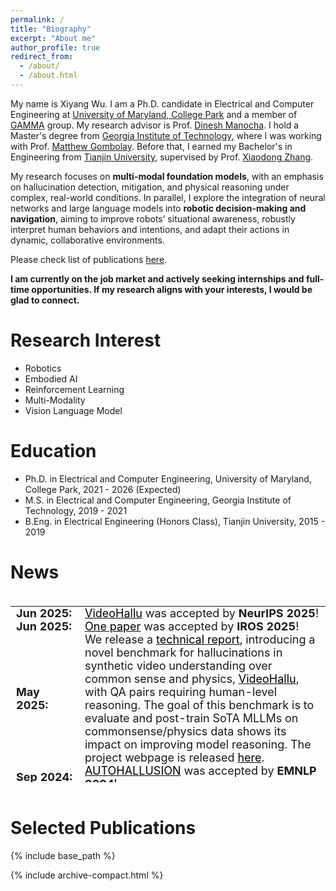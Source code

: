 ```yaml
---
permalink: /
title: "Biography"
excerpt: "About me"
author_profile: true
redirect_from: 
  - /about/
  - /about.html
---
```


My name is Xiyang Wu. I am a Ph.D. candidate in Electrical and Computer Engineering at [University of Maryland, College Park](https://umd.edu/) and a member of [GAMMA](https://gamma.umd.edu/) group. My research advisor is Prof. [Dinesh Manocha](https://www.cs.umd.edu/people/dmanocha). I hold a Master's degree from [Georgia Institute of Technology](https://www.gatech.edu/), where I was working with Prof. [Matthew Gombolay](https://core-robotics.gatech.edu/people/matthew-gombolay/). Before that, I earned my Bachelor's in Engineering from [Tianjin University](https://www.tju.edu.cn/english/index.htm), supervised by Prof. [Xiaodong Zhang](https://scholar.google.com/citations?user=as6X3L0AAAAJ&hl=en).

My research focuses on **multi-modal foundation models**, with an emphasis on hallucination detection, mitigation, and physical reasoning under complex, real-world conditions. In parallel, I explore the integration of neural networks and large language models into **robotic decision-making and navigation**, aiming to improve robots’ situational awareness, robustly interpret human behaviors and intentions, and adapt their actions in dynamic, collaborative environments. 

Please check list of publications [here](http://wuxiyang1996.github.io/publications/).

**I am currently on the job market and actively seeking internships and full-time opportunities. If my research aligns with your interests, I would be glad to connect.**

Research Interest
======
- Robotics
- Embodied AI
- Reinforcement Learning
- Multi-Modality
- Vision Language Model

Education
======
 - Ph.D. in Electrical and Computer Engineering, University of Maryland, College Park, 2021 - 2026 (Expected)
 - M.S. in Electrical and Computer Engineering, Georgia Institute of Technology, 2019 - 2021
 - B.Eng. in Electrical Engineering (Honors Class), Tianjin University, 2015 - 2019

News
======

<style>
/* table {
    border-collapse: collapse!important;
    font-size: 18px!important;
    border: none!important;
} */
td, th {
    border: none!important;
    padding-top: 0px;
    padding-bottom: 0px;
  /* padding-left: 30px;
  padding-right: 40px; */
}

</style>
<div style="height:300px;overflow:auto;">
<table style="border-collapse: collapse;font-size: 18px;border: none;">
<col width="110px">
<!-- <col width="630px"> -->
  <!-- <tr><td><b>Timeline</b></td><td><b>Updates</b></td></tr> -->
  <tr><td><b>Jun 2025:</b></td><td> <a style="color:black" href="/videohallu">VideoHallu</a> was accepted by <b>NeurIPS 2025</b>! </td></tr>
  <tr><td><b>Jun 2025:</b></td><td> <a style="color:black" href="/adversary_robot">One paper</a> was accepted by <b>IROS 2025</b>! </td></tr>
  <tr><td><b>May 2025:</b></td><td> We release a <a style="color:black" href="https://arxiv.org/abs/2505.01481">technical report</a>, introducing a novel benchmark for hallucinations in synthetic video understanding over common sense and physics, <a style="color:black" href="/videohallu">VideoHallu</a>, with QA pairs requiring human-level reasoning. The goal of this benchmark is to evaluate and post-train SoTA MLLMs on commonsense/physics data shows its impact on improving model reasoning. The project webpage is released <a style="color:black" href="https://wuxiyang1996.github.io/videohallu_page/">here</a>. </td></tr>
  <tr><td><b>Sep 2024:</b></td><td><a style="color:black" href="/autohallusion">AUTOHALLUSION</a> was accepted by <b>EMNLP 2024</b>!</td></tr>
  <tr><td><b>Jun 2024:</b></td><td><a style="color:black" href="/lancar">LANCAR</a> and <a style="color:black" href="/agl_net">AGL-NET</a> were accepted by <b>IROS 2024</b>!</td></tr>
  <tr><td><b>Jun 2024:</b></td><td> We release a <a style="color:black" href="https://arxiv.org/abs/2406.10900">technical report</a>, introducing a novel automatic benchmark generation approach, <a style="color:black" href="/autohallusion">AUTOHALLUSION</a>, which harnesses a few principal strategies to create diverse hallucination examples by probing the language modules in LVLMs for context cues. The project webpage is released <a style="color:black" href="https://wuxiyang1996.github.io/autohallusion_page/">here</a>. </td></tr>
  <tr><td><b>Apr 2024:</b></td><td> <a style="color:black" href="/adversary_robot">One paper</a> was accepted by <b>VLADR Workshop</b> at <b>CVPR 2024</b>!</td></tr>
  <tr><td><b>Feb 2024:</b></td><td><a style="color:black" href="/hallusionbench">HallusionBench</a> was accepted by <b>CVPR 2024</b>! The data, evaluation and code are available on <a style="color:black" href="https://github.com/tianyi-lab/HallusionBench">GitHub</a>.</td></tr>
  <tr><td><b>Feb 2024:</b></td><td> We release a <a style="color:black" href="https://arxiv.org/abs/2402.10340">technical report</a> highlighting the critical issues of robustness and safety associated with integrating large language models (LLMs) and vision-language models (VLMs) into robotics applications. The project webpage is released <a style="color:black" href="https://wuxiyang1996.github.io/adversary-vlm-robotics/">here</a>. </td></tr>
  <tr><td><b>Oct 2023:</b></td><td> We release an <a style="color:black" href="https://huggingface.co/papers/2310.14566">early report</a> and analysis on failure modes of GPT-4V and LLaVA-1.5. Stay tuned on the release of our dataset <a style="color:black" href="/hallusionbench">HallusionBench</a>!</td></tr>
  <tr><td><b>Oct 2023:</b></td><td><a style="color:black" href="/iplan">iPLAN</a> was award as <strong style="color:red">Best Paper Award</strong> by <b>MRS Workshop</b> at <b>IROS 2023</b>!</td></tr>
  <tr><td><b>Aug 2023:</b></td><td><a style="color:black" href="/iplan">iPLAN</a> was accepted by <b>CoRL 2023</b> with <strong style="color:red">Oral Presentation (Accept Rate: 6.6%)</strong> !</td></tr>
  <tr><td><b>Jul 2023:</b></td><td> <a style="color:black" href="/photometric">One paper</a> was accepted by <b>Digital Signal Processing</b>!</td></tr>
  <tr><td><b>Aug 2021:</b></td><td>Started Ph.D. at University of Maryland, College Park.</td></tr>
  <tr><td><b>Aug 2019:</b></td><td>Started M.S. at Georgia Institute of Technology.</td></tr>
</table>
</div>


<br>


Selected Publications<a id="pub"></a>
======


{% include base_path %}

{% include archive-compact.html %}